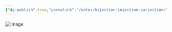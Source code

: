 ```yaml
---
{"dg-publish":true,"permalink":"/notes/bijection-injection-surjection/","noteIcon":"","created":"","updated":""}
---
```



![image](https://cdn.staticaly.com/gh/aaronmack/image-hosting@master/e/image.2jh58a81p9w0.webp)